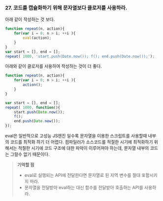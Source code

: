 ### 27. 코드를 캡슐화하기 위해 문자열보다 클로저를 사용하라.

아래 같이 작성하는 것 보다.
```js
function repeat(n, action){
	for(var i = 0; n > i; ++i ){
		eval(action);
	}
}
var start = [], end = [];
repeat( 1000, 'start.push(Date.now()); f(); end.push(Date.now());');
```

아래와 같이 클로저를 사용하여 작성하는 것이 더 좋다.
```js
function repeat(n, action){
	for(var i = 0; n > i; ++i ){
		action();
	}
}

var start = [], end = [];
repeat( 1000, function(){
	start.push(Date.now()); 
	f(); 
	end.push(Date.now());
});

```

eval은 일반적으로 고성능 JS엔진 일수록 문자열을 이용한 스크립트를 사용할때 내부의 코드를 최적화 하기 더 어렵다.
컴파일러가 소스코드를 적절한 시기에 최적화하기 위해서는 적절한 시기에 코드 구조에 대한 파악이 이루어져야 하는데,
문자열 내부의 코드는 그럴수 없기 때문이다.


> __기억할 점__
> * eval로 실행되는 API에 전달한다면 문자열로 된 지역 변수를 절대 포함시키지 마라.
> * 문자열을 전달받아 eval하는 대신 함수를 전달받아 호출하는 API를 사용하라.
